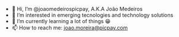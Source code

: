 - 👋 Hi, I’m @joaomedeirospicpay, A.K.A João Medeiros
- 👀 I’m interested in emerging tecnologies and technology solutions
- 🌱 I’m currently learning a lot of things 😁
- 📫 How to reach me: joao.moreira@picpay.com

<!---
joaomedeirospicpay/joaomedeirospicpay is a ✨ special ✨ repository because its `README.md` (this file) appears on your GitHub profile.
You can click the Preview link to take a look at your changes.
--->
